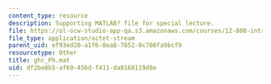 ```yaml
---
content_type: resource
description: Supporting MATLAB? file for special lecture.
file: https://ol-ocw-studio-app-qa.s3.amazonaws.com/courses/12-808-introduction-to-observational-physical-oceanography-fall-2004/df2be8b5af69456df411da8168119d8e_ghc_Ph.mat
file_type: application/octet-stream
parent_uid: ef93ed20-a1f6-8ea8-7852-0c708fa9bcf9
resourcetype: Other
title: ghc_Ph.mat
uid: df2be8b5-af69-456d-f411-da8168119d8e
---
```

